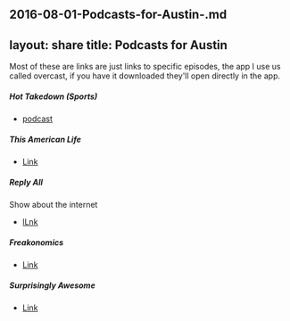 2016-08-01-Podcasts-for-Austin-.md
---
layout: share
title: Podcasts for Austin 
---


Most of these are links are just links to specific episodes, the app I use us called overcast, if you have it downloaded they'll open directly in the app. 

##### Hot Takedown (Sports)

* [podcast](http://fivethirtyeight.com/tag/hot-takedown/)

##### This American Life
 
* [Link](https://overcast.fm/itunes201671138/this-american-life)


##### Reply All  
Show about the internet  
* [lLnk](https://overcast.fm/+DzGWc6c6I)

##### Freakonomics
* [Link](https://overcast.fm/itunes354668519/freakonomics-radio)

##### Surprisingly Awesome 
* [Link](https://overcast.fm/+FeeKqG4cs)
